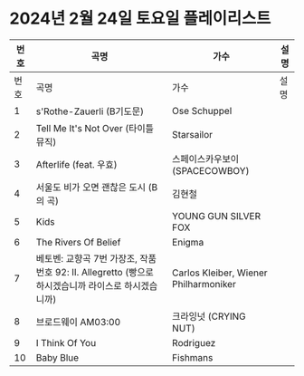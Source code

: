 # 2024년 2월 24일 토요일 플레이리스트

| 번호 | 곡명 | 가수 | 설명 |
|------|------|------|------|
| 번호 | 곡명 | 가수 | 설명 |
| 1 | s'Rothe-Zauerli (B기도문) | Ose Schuppel |  |
| 2 | Tell Me It's Not Over (타이틀 뮤직) | Starsailor |  |
| 3 | Afterlife (feat. 우효) | 스페이스카우보이 (SPACECOWBOY) |  |
| 4 | 서울도 비가 오면 괜찮은 도시 (B의 곡) | 김현철 |  |
| 5 | Kids | YOUNG GUN SILVER FOX |  |
| 6 | The Rivers Of Belief | Enigma |  |
| 7 | 베토벤: 교향곡 7번 가장조, 작품번호 92: II. Allegretto (빵으로 하시겠습니까 라이스로 하시겠습니까) | Carlos Kleiber, Wiener Philharmoniker |  |
| 8 | 브로드웨이 AM03:00 | 크라잉넛 (CRYING NUT) |  |
| 9 | I Think Of You | Rodriguez |  |
| 10 | Baby Blue | Fishmans |  |
